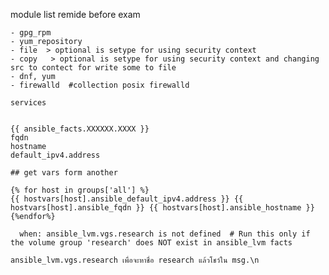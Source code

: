 module list
remide before exam


```
- gpg_rpm
- yum_repository
- file  > optional is setype for using security context
- copy   > optional is setype for using security context and changing src to contect for write some to file
- dnf, yum
- firewalld  #collection posix firewalld

services


```

```
{{ ansible_facts.XXXXXX.XXXX }}
fqdn
hostname
default_ipv4.address
```


```
## get vars form another

{% for host in groups['all'] %}
{{ hostvars[host].ansible_default_ipv4.address }} {{ hostvars[host].ansible_fqdn }} {{ hostvars[host].ansible_hostname }}
{%endfor%}

```
      when: ansible_lvm.vgs.research is not defined  # Run this only if the volume group 'research' does NOT exist in ansible_lvm facts

```
ansible_lvm.vgs.research เพื่อจะหาชื่อ research แล้วโชว์ใน msg.\n

